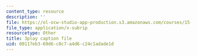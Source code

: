 ```yaml
---
content_type: resource
description: ''
file: https://ol-ocw-studio-app-production.s3.amazonaws.com/courses/15-071-the-analytics-edge-spring-2017/00117eb369d6c8c7a4d6c24c1adade1d_AlDhA-NY5IA.srt
file_type: application/x-subrip
resourcetype: Other
title: 3play caption file
uid: 00117eb3-69d6-c8c7-a4d6-c24c1adade1d
---
```

